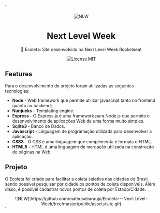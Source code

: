 `<center>![NLW](https://raw.githubusercontent.com/Felipeln/NLW-Starter/8e1d2610b793e87b61dbd61b07b77716c23fda21/_github/logo.svg)</center>

<h1 align="center"> Next Level Week</h1>
<p align="center"> 🚀 Ecoleta: Site desenvolvido na Next Level Week Rocketseat
 </p>
<p align="center">
  <a href="https://opensource.org/licenses/MIT">
    <img src="https://img.shields.io/badge/License-MIT-blue.svg" alt="License MIT">
  </a>
</p>

## Features
Para o desenvolvimento do projeto foram utilizadas as seguintes tecnologias:

-  **Node** - Web framework que permite utilizar javascript tanto no frontend quanto no backend;
- **Nunjucks** - Templating engine.
- **Express** - O Express.js é uma framework para Node.js que permite o desenvolvimento de aplicações Web de uma forma muito simples.
- **Sqlite3** - Banco de Dados.
- **Javascript** - Linguagem de programação utilizada para desenvolver a aplicação.
- **CSS3** - O CSS é uma linguagem que complementa e formata o HTML.
- **HTML5** - HTML é uma linguagem de marcação utilizada na construção de páginas na Web

## Projeto

O Ecoleta foi criado para facilitar a coleta seletiva nas cidades do Brasil, sendo possível pesquisar por cidade os pontos de coleta disponíveis. Além disso, é possível cadastrar novos pontos de coleta por Estado/Cidade.

<center>![NLW](https://github.com/mateusdearaujo/Ecoleta---Next-Level-Week/tree/master/public/assets/site.gif)</center>
`
